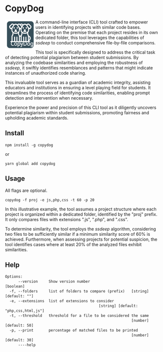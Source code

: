 # CopyDog

<img src="assets/copydog.svg" width="100" height="100" align="left">

A command-line interface (CLI) tool crafted to empower users in identifying projects with similar code bases. Operating on the premise that each project resides in its own dedicated folder, this tool leverages the capabilities of *ssdeep* to conduct comprehensive file-by-file comparisons.

This tool is specifically designed to address the critical task of detecting potential plagiarism between student submissions. By analyzing the codebase similarities and employing the robustness of *ssdeep*, it swiftly identifies resemblances and patterns that might indicate instances of unauthorized code sharing.

This invaluable tool serves as a guardian of academic integrity, assisting educators and institutions in ensuring a level playing field for students. It streamlines the process of identifying code similarities, enabling prompt detection and intervention when necessary.

Experience the power and precision of this CLI tool as it diligently uncovers potential plagiarism within student submissions, promoting fairness and upholding academic standards.

## Install

```
npm install -g copydog
```

or

```
yarn global add copydog
```

## Usage

All flags are optional.

```
copydog -f proj -e js,php,css -t 60 -p 20
```

In this illustrative example, the tool assumes a project structure where each project is organized within a dedicated folder, identified by the "proj" prefix. It only compares files with extensions ".js", ".php", and ".css".

To determine similarity, the tool employs the *ssdeep* algorithm, considering two files to be sufficiently similar if a minimum similarity score of 60% is achieved. Furthermore, when assessing projects for potential suspicion, the tool identifies cases where at least 20% of the analyzed files exhibit similarities.

## Help

```
Options:
      --version     Show version number                                [boolean]
  -f, --folders     list of folders to compare (prefix)   [string] [default: ""]
  -e, --extensions  list of extensions to consider
                                           [string] [default: "php,css,html,js"]
  -t, --threshold   threshold for a file to be considered the same
                                                          [number] [default: 50]
  -p, --print       percentage of matched files to be printed
                                                          [number] [default: 30]
      ----help
```
